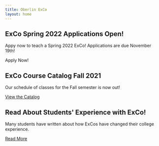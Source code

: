 ```yaml
---
title: Oberlin ExCo
layout: home
---
```



## ExCo Spring 2022 Applications Open!

Appy now to teach a Spring 2022 ExCo! Applications are due November 19th!

Apply Now!


## ExCo Course Catalog Fall 2021

Our schedule of classes for the Fall semester is now out!

<a href="/catalog" class="primary-btn about-btn">View the Catalog</a>

## Read About Students' Experience with ExCo!

Many students have written about how ExCos have changed their college experience.

<a href="/resources/readmore" class="primary-btn about-btn">Read More</a>
